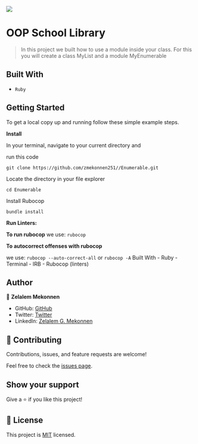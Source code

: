 
![](https://img.shields.io/badge/Microverse-blueviolet)

# OOP School Library

> In this project we built how to use a module inside your class. For this you will create a class MyList and a module MyEnumerable


## Built With

- `Ruby`

## Getting Started 

To get a local copy up and running follow these simple example steps. 

**Install** 

In your terminal, navigate to your current directory and 

run this code

`git clone https://github.com/zmekonnen251//Enumerable.git`

Locate the directory in your file explorer

`cd Enumerable`

Install Rubocop

`bundle install` 

**Run Linters:**

**To run rubocop**
we use: `rubocop` 

**To autocorrect offenses with rubocop**

we use: `rubocop --auto-correct-all` or `rubocop -A` 
Built With - Ruby - Terminal - IRB - Rubocop (linters) 

## Author

👤 **Zelalem Mekonnen**

- GitHub: [GitHub](https://github.com/zmekonnen251)
- Twitter: [Twitter](https://twitter.com/mek_zela)
- LinkedIn: [Zelalem G. Mekonnen](https://www.linkedin.com/in/zelalem-getachew/)


## 🤝 Contributing

Contributions, issues, and feature requests are welcome!

Feel free to check the [issues page](../../issues/).

## Show your support

Give a ⭐️ if you like this project!

## 📝 License

This project is [MIT](./MIT.md) licensed.
